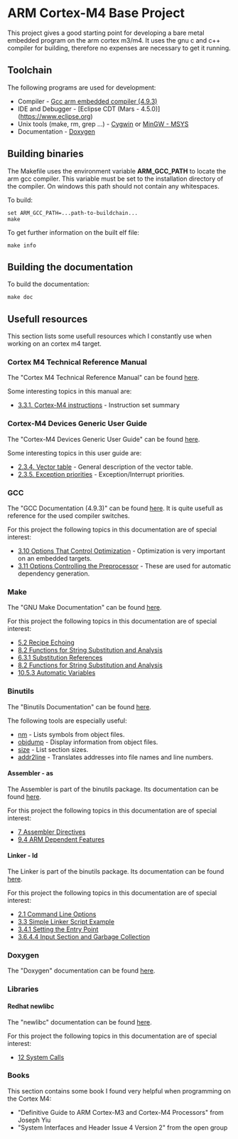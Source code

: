 # ARM Cortex-M4 Base Project
This project gives a good starting point for developing a bare metal embedded program on the arm cortex m3/m4. 
It uses the gnu c and c++ compiler for building, therefore no expenses are necessary to get it running.

## Toolchain
The following programs are used for development:
* Compiler - [Gcc arm embedded compiler (4.9.3)](https://launchpad.net/gcc-arm-embedded) 
* IDE and Debugger - [Eclipse CDT (Mars - 4.5.0)] (https://www.eclipse.org)  
* Unix tools (make, rm, grep ...) - [Cygwin](https://www.cygwin.com/) or [MinGW - MSYS](https://www.cygwin.com/)
* Documentation - [Doxygen](http://www.stack.nl/~dimitri/doxygen/) 

## Building binaries
The Makefile uses the environment variable **ARM_GCC_PATH** to locate the arm gcc compiler. This variable must be set to the installation
directory of the compiler. On windows this path should not contain any whitespaces. 

To build:
```
set ARM_GCC_PATH=...path-to-buildchain...
make
```

To get further information on the built elf file:
```
make info
```

## Building the documentation
To build the documentation:
```
make doc
```


## Usefull resources
This section lists some usefull resources which I constantly use when working on an cortex m4 target.
### Cortex M4 Technical Reference Manual 
The "Cortex M4 Technical Reference Manual" can be found [here](http://infocenter.arm.com/help/topic/com.arm.doc.ddi0439b/index.html).

Some interesting topics in this manual are:
* [3.3.1. Cortex-M4 instructions](http://infocenter.arm.com/help/topic/com.arm.doc.ddi0439b/CHDDIGAC.html) - Instruction set summary

### Cortex-M4 Devices Generic User Guide
The "Cortex-M4 Devices Generic User Guide" can be found [here](http://infocenter.arm.com/help/topic/com.arm.doc.dui0553a/index.html).

Some interesting topics in this user guide are:
* [2.3.4. Vector table](http://infocenter.arm.com/help/topic/com.arm.doc.dui0553a/BABIFJFG.html) - General description of the vector table.
* [2.3.5. Exception priorities](http://infocenter.arm.com/help/topic/com.arm.doc.dui0553a/BABICDEB.html) - Exception/Interrupt priorities.

### GCC
The "GCC Documentation (4.9.3)" can be found [here](https://gcc.gnu.org/onlinedocs/gcc-4.9.3/gcc/index.html). It is quite usefull as 
reference for the used compiler switches.

For this project the following topics in this documentation are of special interest:
* [3.10 Options That Control Optimization](https://gcc.gnu.org/onlinedocs/gcc-4.9.3/gcc/Optimize-Options.html#Optimize-Options) - Optimization is very important on an embedded targets.
* [3.11 Options Controlling the Preprocessor](https://gcc.gnu.org/onlinedocs/gcc-4.9.3/gcc/Preprocessor-Options.html#Preprocessor-Options) - These are used for automatic dependency generation.

### Make 
The "GNU Make Documentation" can be found [here](http://www.gnu.org/software/make/manual/html_node/index.html).

For this project the following topics in this documentation are of special interest:
* [5.2 Recipe Echoing](http://www.gnu.org/software/make/manual/make.html#Echoing)
* [8.2 Functions for String Substitution and Analysis](http://www.gnu.org/software/make/manual/html_node/Text-Functions.html#Text-Functions)
* [6.3.1 Substitution References](http://www.gnu.org/software/make/manual/html_node/Substitution-Refs.html#Substitution-Refs)
* [8.2 Functions for String Substitution and Analysis](http://www.gnu.org/software/make/manual/html_node/Text-Functions.html#Text-Functions)
* [10.5.3 Automatic Variables](http://www.gnu.org/software/make/manual/html_node/Automatic-Variables.html)

### Binutils
The "Binutils Documentation" can be found [here](https://sourceware.org/binutils/docs-2.25/binutils/index.html). 

The following tools are especially useful:
* [nm](https://sourceware.org/binutils/docs-2.25/binutils/nm.html#nm) - Lists symbols from object files.
* [objdump](https://sourceware.org/binutils/docs-2.25/binutils/objdump.html#objdump) - Display information from object files.
* [size](https://sourceware.org/binutils/docs-2.25/binutils/size.html#size) - List section sizes.
* [addr2line](https://sourceware.org/binutils/docs-2.25/binutils/addr2line.html#addr2line) -  Translates addresses into file names and line numbers.

#### Assembler - as
The Assembler is part of the binutils package. Its documentation can be found [here](https://sourceware.org/binutils/docs-2.25/as/index.html).

For this project the following topics in this documentation are of special interest:
* [7 Assembler Directives](https://sourceware.org/binutils/docs-2.25/as/Pseudo-Ops.html#Pseudo-Ops)
* [9.4 ARM Dependent Features](https://sourceware.org/binutils/docs-2.25/as/ARM_002dDependent.html#ARM_002dDependent)


#### Linker - ld
The Linker is part of the binutils package. Its documentation can be found [here](https://sourceware.org/binutils/docs-2.25/ld/index.html).

For this project the following topics in this documentation are of special interest:
* [2.1 Command Line Options](https://sourceware.org/binutils/docs-2.25/ld/Options.html#Options)
* [3.3 Simple Linker Script Example](https://sourceware.org/binutils/docs-2.25/ld/Simple-Example.html#Simple-Example)
* [3.4.1 Setting the Entry Point](https://sourceware.org/binutils/docs-2.25/ld/Entry-Point.html#Entry-Point)
* [3.6.4.4 Input Section and Garbage Collection](https://sourceware.org/binutils/docs-2.25/ld/Input-Section-Keep.html#Input-Section-Keep)

### Doxygen
The "Doxygen" documentation can be found [here](http://www.stack.nl/~dimitri/doxygen/index.html).

### Libraries
#### Redhat newlibc
The "newlibc" documentation can be found [here](https://sourceware.org/newlib/libc.html).

For this project the following topics in this documentation are of special interest:
* [12 System Calls](https://sourceware.org/newlib/libc.html#Syscalls)

### Books
This section contains some book I found very helpful when programming on the Cortex M4:
* "Definitive Guide to ARM Cortex-M3 and Cortex-M4 Processors" from Joseph Yiu
* "System Interfaces and Header Issue 4 Version 2" from the open group  
